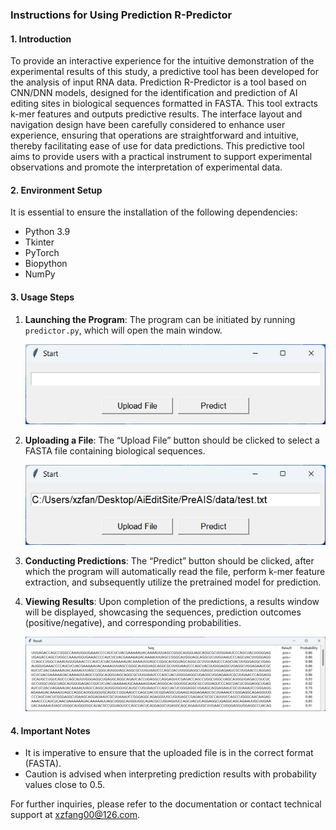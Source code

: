 ### Instructions for Using Prediction R-Predictor

#### 1. Introduction

To provide an interactive experience for the intuitive demonstration of the experimental results of this study, a predictive tool has been developed for the analysis of input RNA data. Prediction R-Predictor is a tool based on CNN/DNN models, designed for the identification and prediction of AI editing sites in biological sequences formatted in FASTA. This tool extracts k-mer features and outputs predictive results. The interface layout and navigation design have been carefully considered to enhance user experience, ensuring that operations are straightforward and intuitive, thereby facilitating ease of use for data predictions. This predictive tool aims to provide users with a practical instrument to support experimental observations and promote the interpretation of experimental data.

#### 2. Environment Setup

It is essential to ensure the installation of the following dependencies:

- Python 3.9
- Tkinter
- PyTorch
- Biopython
- NumPy

#### 3. Usage Steps

1. **Launching the Program**: The program can be initiated by running `predictor.py`, which will open the main window.

   ![1](https://github.com/xzfang00/PreAIS/blob/main/img/1.png)

2. **Uploading a File**: The “Upload File” button should be clicked to select a FASTA file containing biological sequences.

   ![2](https://github.com/xzfang00/PreAIS/blob/main/img/2.png)

3. **Conducting Predictions**: The “Predict” button should be clicked, after which the program will automatically read the file, perform k-mer feature extraction, and subsequently utilize the pretrained model for prediction.

4. **Viewing Results**: Upon completion of the predictions, a results window will be displayed, showcasing the sequences, prediction outcomes (positive/negative), and corresponding probabilities.

   ![3](https://github.com/xzfang00/PreAIS/blob/main/img/3.png)

#### 4. Important Notes

- It is imperative to ensure that the uploaded file is in the correct format (FASTA).
- Caution is advised when interpreting prediction results with probability values close to 0.5.

For further inquiries, please refer to the documentation or contact technical support at xzfang00@126.com.
